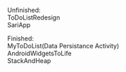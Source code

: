 Unfinished:  
ToDoListRedesign  
SariApp  

Finished:  
MyToDoList(Data Persistance Activity)  
AndroidWidgetsToLife  
StackAndHeap  
